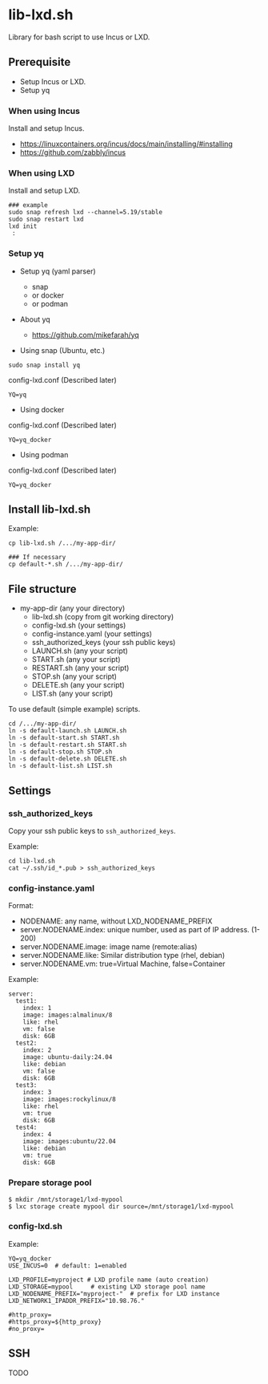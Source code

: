 # lib-lxd.sh

Library for bash script to use Incus or LXD.

## Prerequisite

- Setup Incus or LXD.
- Setup yq

### When using Incus

Install and setup Incus.

- https://linuxcontainers.org/incus/docs/main/installing/#installing
- https://github.com/zabbly/incus

### When using LXD

Install and setup LXD.

```
### example
sudo snap refresh lxd --channel=5.19/stable
sudo snap restart lxd
lxd init
 :
```

### Setup yq

- Setup yq (yaml parser)
  - snap
  - or docker
  - or podman
- About yq
  - https://github.com/mikefarah/yq

- Using snap (Ubuntu, etc.)

```
sudo snap install yq
```

config-lxd.conf (Described later)

```
YQ=yq
```

- Using docker

config-lxd.conf (Described later)

```
YQ=yq_docker
```

- Using podman

config-lxd.conf (Described later)

```
YQ=yq_docker
```

## Install lib-lxd.sh

Example:

```
cp lib-lxd.sh /.../my-app-dir/

### If necessary
cp default-*.sh /.../my-app-dir/
```

## File structure

- my-app-dir (any your directory)
  - lib-lxd.sh (copy from git working directory)
  - config-lxd.sh (your settings)
  - config-instance.yaml (your settings)
  - ssh_authorized_keys (your ssh public keys)
  - LAUNCH.sh (any your script)
  - START.sh (any your script)
  - RESTART.sh (any your script)
  - STOP.sh (any your script)
  - DELETE.sh (any your script)
  - LIST.sh (any your script)

To use default (simple example) scripts.

```
cd /.../my-app-dir/
ln -s default-launch.sh LAUNCH.sh
ln -s default-start.sh START.sh
ln -s default-restart.sh START.sh
ln -s default-stop.sh STOP.sh
ln -s default-delete.sh DELETE.sh
ln -s default-list.sh LIST.sh
```

## Settings

### ssh_authorized_keys

Copy your ssh public keys to `ssh_authorized_keys`.

Example:

```
cd lib-lxd.sh
cat ~/.ssh/id_*.pub > ssh_authorized_keys
```

### config-instance.yaml

Format:

- NODENAME: any name, without LXD_NODENAME_PREFIX
- server.NODENAME.index: unique number, used as part of IP address. (1-200)
- server.NODENAME.image: image name (remote:alias)
- server.NODENAME.like: Similar distribution type (rhel, debian)
- server.NODENAME.vm: true=Virtual Machine, false=Container

Example:

```
server:
  test1:
    index: 1
    image: images:almalinux/8
    like: rhel
    vm: false
    disk: 6GB
  test2:
    index: 2
    image: ubuntu-daily:24.04
    like: debian
    vm: false
    disk: 6GB
  test3:
    index: 3
    image: images:rockylinux/8
    like: rhel
    vm: true
    disk: 6GB
  test4:
    index: 4
    image: images:ubuntu/22.04
    like: debian
    vm: true
    disk: 6GB
```

### Prepare storage pool

```
$ mkdir /mnt/storage1/lxd-mypool
$ lxc storage create mypool dir source=/mnt/storage1/lxd-mypool
```

### config-lxd.sh

Example:

```
YQ=yq_docker
USE_INCUS=0  # default: 1=enabled

LXD_PROFILE=myproject # LXD profile name (auto creation)
LXD_STORAGE=mypool     # existing LXD storage pool name
LXD_NODENAME_PREFIX="myproject-"  # prefix for LXD instance
LXD_NETWORK1_IPADDR_PREFIX="10.98.76."

#http_proxy=
#https_proxy=${http_proxy}
#no_proxy=
```

## SSH

TODO
